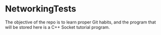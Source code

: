 # NetworkingTests
The objective of the repo is to learn proper Git habits, and the program that will be stored here is a C++ Socket tutorial program.
